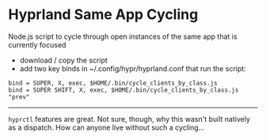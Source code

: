 # Hyprland Same App Cycling
Node.js script to cycle through open instances of the same app that is currently focused

- download / copy the script
- add two key binds in ~/.config/hypr/hyprland.conf that run the script:
```
bind = SUPER, X, exec, $HOME/.bin/cycle_clients_by_class.js
bind = SUPER SHIFT, X, exec, $HOME/.bin/cycle_clients_by_class.js "prev"
```

--- 
`hyprctl` features are great. Not sure, though, why this wasn't built natively as a dispatch. How can anyone live without such a cycling... 
